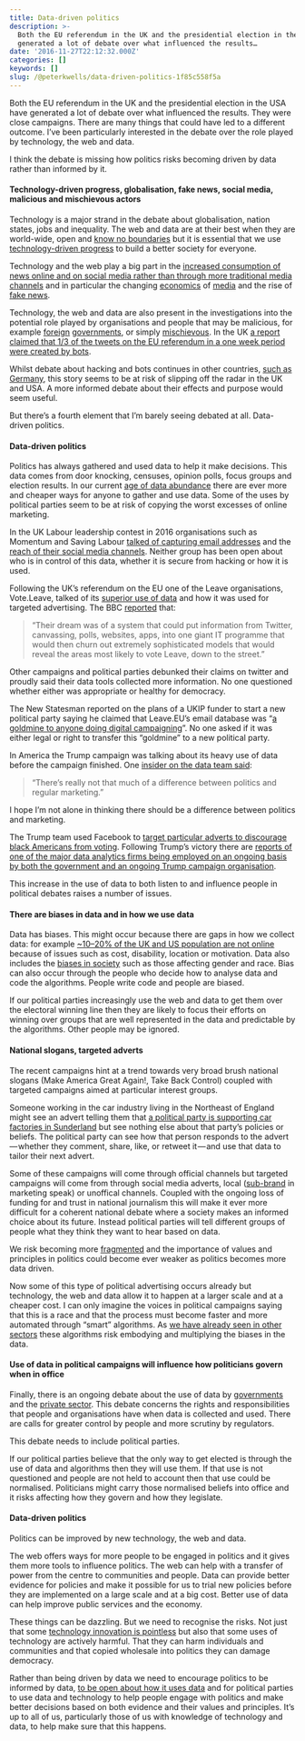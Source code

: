 ```yaml
---
title: Data-driven politics
description: >-
  Both the EU referendum in the UK and the presidential election in the USA have
  generated a lot of debate over what influenced the results…
date: '2016-11-27T22:12:32.000Z'
categories: []
keywords: []
slug: /@peterkwells/data-driven-politics-1f85c558f5a
---
```


Both the EU referendum in the UK and the presidential election in the USA have generated a lot of debate over what influenced the results. They were close campaigns. There are many things that could have led to a different outcome. I’ve been particularly interested in the debate over the role played by technology, the web and data.

I think the debate is missing how politics risks becoming driven by data rather than informed by it.

#### Technology-driven progress, globalisation, fake news, social media, malicious and mischievous actors

Technology is a major strand in the debate about globalisation, nation states, jobs and inequality. The web and data are at their best when they are world-wide, open and [know no boundaries](http://theodi.org/blog/data-knows-no-boundaries) but it is essential that we use [technology-driven progress](https://www.theatlantic.com/business/archive/2016/11/progress-isnt-natural-mokyr/507740/?utm_source=fbb) to build a better society for everyone.

Technology and the web play a big part in the [increased consumption of news online and on social media rather than through more traditional media channels](http://www.journalism.org/2016/07/07/pathways-to-news/) and in particular the changing [economics](https://www.washingtonpost.com/news/the-intersect/wp/2016/11/18/this-is-how-the-internets-fake-news-writers-make-money/) of [media](http://mediatel.co.uk/newsline/2016/10/04/where-did-the-money-go-guardian-buys-its-own-ad-inventory) and the rise of [fake news](https://en.wikipedia.org/wiki/Fake_news_website).

Technology, the web and data are also present in the investigations into the potential role played by organisations and people that may be malicious, for example [foreign](http://www.nytimes.com/2016/11/18/technology/automated-pro-trump-bots-overwhelmed-pro-clinton-messages-researchers-say.html?_r=0) [governments](http://www.snopes.com/2016/10/03/the-pentagon-spent-540-million-on-fake-terrorist-videos/), or simply [mischievous](http://fortune.com/2016/11/25/russian-fake-news/). In the UK [a report claimed that 1/3 of the tweets on the EU referendum in a one week period were created by bots](https://www.newscientist.com/article/2094629-beware-the-brexit-bots-the-twitter-spam-out-to-swing-your-vote/).

Whilst debate about hacking and bots continues in other countries, [such as Germany](http://m.dw.com/en/experts-say-laws-not-enough-as-germany-fights-bots-and-fake-news/a-36528332), this story seems to be at risk of slipping off the radar in the UK and USA. A more informed debate about their effects and purpose would seem useful.

But there’s a fourth element that I’m barely seeing debated at all. Data-driven politics.

#### Data-driven politics

Politics has always gathered and used data to help it make decisions. This data comes from door knocking, censuses, opinion polls, focus groups and election results. In our current [age of data abundance](http://www.computerweekly.com/opinion/The-UK-needs-a-data-infrastructure) there are ever more and cheaper ways for anyone to gather and use data. Some of the uses by political parties seem to be at risk of copying the worst excesses of online marketing.

In the UK Labour leadership contest in 2016 organisations such as Momentum and Saving Labour [talked of capturing email addresses](http://www.bbc.co.uk/news/uk-politics-37262869) and the [reach of their social media channels](http://www.bbc.co.uk/news/uk-politics-36958155). Neither group has been open about who is in control of this data, whether it is secure from hacking or how it is used.

Following the UK’s referendum on the EU one of the Leave organisations, Vote.Leave, talked of its [superior use of data](https://dominiccummings.wordpress.com/2016/10/29/on-the-referendum-20-the-campaign-physics-and-data-science-vote-leaves-voter-intention-collection-system-vics-now-available-for-all/) and how it was used for targeted advertising. The BBC [reported](http://www.bbc.co.uk/news/uk-politics-37841605) that:

> “Their dream was of a system that could put information from Twitter, canvassing, polls, websites, apps, into one giant IT programme that would then churn out extremely sophisticated models that would reveal the areas most likely to vote Leave, down to the street.”

Other campaigns and political parties debunked their claims on twitter and proudly said their data tools collected more information. No one questioned whether either was appropriate or healthy for democracy.

The New Statesman reported on the plans of a UKIP funder to start a new political party saying he claimed that Leave.EU’s email database was “[a goldmine to anyone doing digital campaigning](http://www.newstatesman.com/politics/staggers/2016/07/ukip-donor-arron-banks-wants-fund-new-political-party-how-would-it-work)”. No one asked if it was either legal or right to transfer this “goldmine” to a new political party.

In America the Trump campaign was talking about its heavy use of data before the campaign finished. One [insider on the data team said](http://www.bloomberg.com/news/articles/2016-10-27/inside-the-trump-bunker-with-12-days-to-go):

> “There’s really not that much of a difference between politics and regular marketing.”

I hope I’m not alone in thinking there should be a difference between politics and marketing.

The Trump team used Facebook to [target particular adverts to discourage black Americans from voting](http://www.theverge.com/2016/10/27/13434246/donald-trump-targeted-dark-facebook-ads-black-voters). Following Trump’s victory there are [reports of one of the major data analytics firms being employed on an ongoing basis by both the government and an ongoing Trump campaign organisation](http://www.independent.co.uk/news/world/americas/cambridge-analytica-steve-bannon-robert-rebekah-mercer-donald-trump-conflicts-of-interest-white-a7435536.html).

This increase in the use of data to both listen to and influence people in political debates raises a number of issues.

#### There are biases in data and in how we use data

Data has biases. This might occur because there are gaps in how we collect data: for example [~10–20% of the UK and US population are not online](https://www.weforum.org/agenda/2016/03/this-is-the-extent-of-the-demographic-digital-divide/) because of issues such as cost, disability, location or motivation. Data also includes the [biases in society](http://www.npr.org/2016/03/14/470427605/can-computers-be-racist-the-human-like-bias-of-algorithms) such as those affecting gender and race. Bias can also occur through the people who decide how to analyse data and code the algorithms. People write code and people are biased.

If our political parties increasingly use the web and data to get them over the electoral winning line then they are likely to focus their efforts on winning over groups that are well represented in the data and predictable by the algorithms. Other people may be ignored.

#### National slogans, targeted adverts

The recent campaigns hint at a trend towards very broad brush national slogans (Make America Great Again!, Take Back Control) coupled with targeted campaigns aimed at particular interest groups.

Someone working in the car industry living in the Northeast of England might see an advert telling them that [a political party is supporting car factories in Sunderland](https://www.ft.com/content/68c12fbe-920e-11e6-8df8-d3778b55a923) but see nothing else about that party’s policies or beliefs. The political party can see how that person responds to the advert — whether they comment, share, like, or retweet it — and use that data to tailor their next advert.

Some of these campaigns will come through official channels but targeted campaigns will come from through social media adverts, local ([sub-brand](https://en.wikipedia.org/wiki/Brand_architecture) in marketing speak) or unoffical channels. Coupled with the ongoing loss of funding for and trust in national journalism this will make it ever more difficult for a coherent national debate where a society makes an informed choice about its future. Instead political parties will tell different groups of people what they think they want to hear based on data.

We risk becoming more [fragmented](http://www.computerweekly.com/blog/Computer-Weekly-Editors-Blog/How-the-technology-sector-helped-create-President-Trump) and the importance of values and principles in politics could become ever weaker as politics becomes more data driven.

Now some of this type of political advertising occurs already but technology, the web and data allow it to happen at a larger scale and at a cheaper cost. I can only imagine the voices in political campaigns saying that this is a race and that the process must become faster and more automated through “smart” algorithms. As [we have already seen in other sectors](http://www.nytimes.com/2016/08/01/opinion/make-algorithms-accountable.html) these algorithms risk embodying and multiplying the biases in the data.

#### Use of data in political campaigns will influence how politicians govern when in office

Finally, there is an ongoing debate about the use of data by [governments](https://en.wikipedia.org/wiki/Edward_Snowden#Global_surveillance_disclosures) and the [private sector](https://techcrunch.com/2016/09/30/whatsapps-privacy-u-turn-on-sharing-data-with-facebook-draws-more-heat-in-europe/). This debate concerns the rights and responsibilities that people and organisations have when data is collected and used. There are calls for greater control by people and more scrutiny by regulators.

This debate needs to include political parties.

If our political parties believe that the only way to get elected is through the use of data and algorithms then they will use them. If that use is not questioned and people are not held to account then that use could be normalised. Politicians might carry those normalised beliefs into office and it risks affecting how they govern and how they legislate.

#### Data-driven politics

Politics can be improved by new technology, the web and data.

The web offers ways for more people to be engaged in politics and it gives them more tools to influence politics. The web can help with a transfer of power from the centre to communities and people. Data can provide better evidence for policies and make it possible for us to trial new policies before they are implemented on a large scale and at a big cost. Better use of data can help improve public services and the economy.

These things can be dazzling. But we need to recognise the risks. Not just that some [technology innovation is pointless](http://www.theatlantic.com/technology/archive/2016/11/the-warped-world-of-web-summit/508442/) but also that some uses of technology are actively harmful. That they can harm individuals and communities and that copied wholesale into politics they can damage democracy.

Rather than being driven by data we need to encourage politics to be informed by data, [to be open about how it uses data](http://theodi.org/guides/openness-principles-for-organisations-handling-personal-data) and for political parties to use data and technology to help people engage with politics and make better decisions based on both evidence and their values and principles. It’s up to all of us, particularly those of us with knowledge of technology and data, to help make sure that this happens.